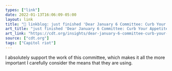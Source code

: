 ```yaml
---
types: ["link"]
date: 2022-01-13T16:06:09-05:00
layout: link
title: "🔗 linkblog: just finished 'Dear January 6 Committee: Curb Your Appetite - Center for Democracy and Technology'"
art_title: "just finished 'Dear January 6 Committee: Curb Your Appetite - Center for Democracy and Technology"
art_link: "https://cdt.org/insights/dear-january-6-committee-curb-your-appetite/?utm_source=rss"
source: ["cdt.org"]
tags: ["Capitol riot"]
---
```

I absolutely support the work of this committee, which makes it all the more important I carefully consider the means that they are using.

